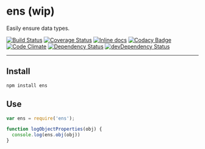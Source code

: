# ens (wip)

Easily ensure data types.

[![Build Status](https://travis-ci.org/opensoars/ens.svg)](https://travis-ci.org/opensoars/ens)
[![Coverage Status](https://coveralls.io/repos/opensoars/ens/badge.svg?branch=master&service=github)](https://coveralls.io/github/opensoars/ens?branch=master)
[![Inline docs](http://inch-ci.org/github/opensoars/ens.svg?branch=master)](http://inch-ci.org/github/opensoars/ens)
[![Codacy Badge](https://api.codacy.com/project/badge/f3e64501763645b9aa483bf83a4dd1d5)](https://www.codacy.com/app/sam_1700/ens)
[![Code Climate](https://codeclimate.com/github/opensoars/ens/badges/gpa.svg)](https://codeclimate.com/github/opensoars/ens)
[![Dependency Status](https://david-dm.org/opensoars/ens.svg)](https://david-dm.org/opensoars/ens)
[![devDependency Status](https://david-dm.org/opensoars/ens/dev-status.svg)](https://david-dm.org/opensoars/ens#info=devDependencies)

---


## Install

`npm install ens`

## Use

```js
var ens = require('ens');

function logObjectProperties(obj) {
  console.log(ens.obj(obj))
}
```

